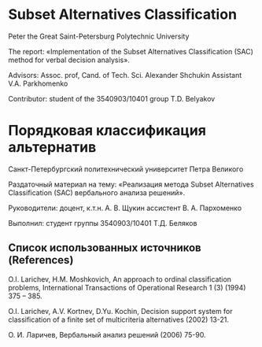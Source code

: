 # Subset Alternatives Classification
Peter the Great Saint-Petersburg Polytechnic University

The report: «Implementation of the Subset Alternatives Classification (SAC) method for verbal decision analysis».

Advisors:
Assoc. prof, Cand. of Tech. Sci. Alexander Shchukin
Assistant V.A. Parkhomenko

Contributor:
student of the 3540903/10401 group
T.D. Belyakov

# Порядковая классификация альтернатив
Санкт-Петербургский политехнический университет Петра Великого

Раздаточный материал на тему: «Реализация метода Subset Alternatives Classification (SAC) вербального анализа решений».

Руководители:
доцент, к.т.н. А. В. Щукин
ассистент В. А. Пархоменко

Выполнил:
студент группы 3540903/10401
Т.Д. Беляков

## Список использованных источников (References)
O.I. Larichev, H.M. Moshkovich, An approach to ordinal classification problems, International Transactions of Operational Research 1 (3) (1994) 375 – 385.

O.I. Larichev, A.V. Kortnev, D.Yu. Kochin, Decision support system for classification of a finite set of multicriteria alternatives (2002) 13-21.

О. И. Ларичев, Вербальный анализ решений (2006) 75-90.
